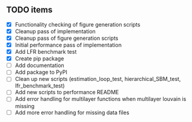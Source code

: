 ## TODO items

- [X] Functionality checking of figure generation scripts
- [X] Cleanup pass of implementation
- [X] Cleanup pass of figure generation scripts
- [X] Initial performance pass of implementation
- [X] Add LFR benchmark test
- [X] Create pip package
- [ ] Add documentation
- [ ] Add package to PyPI
- [ ] Clean up new scripts (estimation_loop_test, hierarchical_SBM_test, lfr_benchmark_test)
- [ ] Add new scripts to performance README
- [ ] Add error handling for multilayer functions when multilayer louvain is missing
- [ ] Add more error handling for missing data files